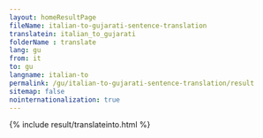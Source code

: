 ```yaml
---
layout: homeResultPage
fileName: italian-to-gujarati-sentence-translation
translatein: italian_to_gujarati
folderName : translate
lang: gu
from: it
to: gu
langname: italian-to
permalink: /gu/italian-to-gujarati-sentence-translation/result
sitemap: false
nointernationalization: true
---
```

{% include result/translateinto.html %}

<script src="/js/result/translation.js" data-foldername="{{page.folderName}}" data-lang="{{page.lang}}"></script>
